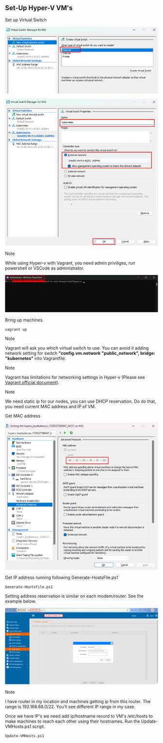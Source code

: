## Set-Up Hyper-V VM's

Set up Virtual Switch

![alt text](./images/image-vs-1.png)

![alt text](./images/image-vs-2.png)


> [!NOTE]
> While using Hyper-v with Vagrant, you need admin priviliges, run powershell or VSCode as administrator.

![alt text](./images/image-powershell.png)

Bring up machines.

```
vagrant up 
```

> [!NOTE]
> Vagrant will ask you which virtual switch to use. You can avoid it adding network setting for switch **"config.vm.network "public_network", bridge: "kubernetes"** into Vagrantfile.

> [!NOTE]
> Vagrant has limitations for networking settings in Hyper-v (Please see [Vagrant official document](https://developer.hashicorp.com/vagrant/docs/providers/hyperv/limitations)). 

> [!NOTE]
> We need static ip for our nodes, you can use DHCP reservation. Do do that, you need current MAC address and IP of VM.  

Get MAC address

![alt text](./images/image-mac.png)

Get IP address running following Generate-HostsFile.ps1

```shell
Generate-HostsFile.ps1
```

Setting address reservation is similar on each modem/router. See the example below.

![alt text](./images/image-dhcp.png)

> [!NOTE]
> I have router in my location and machines getting ip from this router. The range is 192.168.68.0/22. You'll see different IP range in my case.

Once we have IP's we need add ip/hostname record to VM's /etc/hosts to make machines to reach each other using their hostnames. Run the Update-VMHosts.ps1 script.

```shell
Update-VMHosts.ps1
```